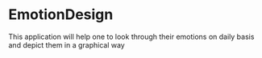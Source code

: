 # EmotionDesign

This application will help one to look through their emotions on daily basis and depict them in a graphical way

